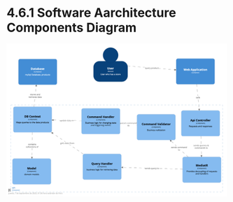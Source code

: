 # 4.6.1 Software Aarchitecture Components Diagram
![Context-Diagram](/Docs//Capitulo%20IV/4.6.%20Domain-Drive%20Software%20Architecture/img/structurizr-Component-001.png)